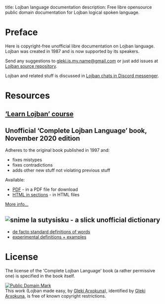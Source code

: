 title: Lojban language documentation
description: Free libre opensource public domain documentation for Lojban logical spoken language.

# Preface

Here is copyright-free unofficial libre documentation on Lojban language. Lojban was created in 1987 and is now supported by its speakers.

Send any suggestions to [gleki.is.my.name@gmail.com](mailto:gleki.is.my.name@gmail.com) or just add issues at [Lojban source repository](https://github.com/la-lojban/lojban-made-easy/issues).

Lojban and related stuff is discussed in [Lojban chats in Discord messenger](https://discord.gg/wasp5fj).
 
# Resources

## [‘Learn Lojban’ course](/books/learn-lojban)

## Unofficial ‘Complete Lojban Language’ book, November 2020 edition

Adheres to the original book published in 1997 and:

* fixes mistypes 
* fixes contradictions
* adds other new stuff not violating previous stuff

Available:

* [PDF](/cll/uncll-1.2.12/cll.pdf) - in a PDF file for download
* [HTML in sections](/cll/uncll-1.2.12/xhtml_section_chunks/) - in HTML files
<!-- * [EPUB](/cll/uncll-1.2.12/cll.epub) - as an EPUB book -->

[More info...](/articles/complete-lojban-language)

## ![snime](https://la-lojban.github.io/sutysisku/pixra/snime.svg) la sutysisku - a slick unofficial dictionary

* [de facto standard definitions of words](https://la-lojban.github.io/sutysisku/en/#seskari=cnano&sisku=coi_munje)
* [experimental definitions + examples](https://la-lojban.github.io/sutysisku/jb/#seskari=cnano&sisku=coi_munje)

# License

The license of the 'Complete Lojban Language' book (a rather permissive one) is specified in the book itself.

<p xmlns:dct="https://purl.org/dc/terms/">
<a rel="license" href="http://creativecommons.org/publicdomain/mark/1.0/">
<img src="https://i.creativecommons.org/p/mark/1.0/88x31.png"
     style="border-style: none;" alt="Public Domain Mark" />
</a>
<br />
This work (<span property="dct:title">Lojban made easy</span>, by <a href="https://lojban.pw" rel="dct:creator"><span property="dct:title">Gleki Arxokuna</span></a>), identified by <a href="https://lojban.pw" rel="dct:publisher"><span property="dct:title">Gleki Arxokuna</span></a>, is free of known copyright restrictions.
</p>